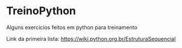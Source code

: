 # TreinoPython
Alguns exercicios feitos em python para treinamento

Link da primeira lista: https://wiki.python.org.br/EstruturaSequencial
